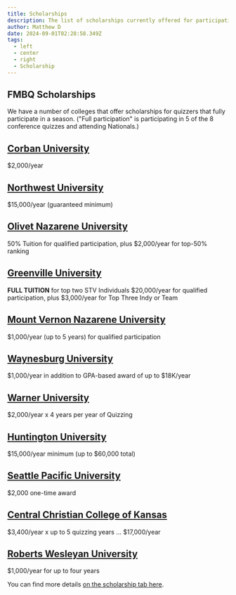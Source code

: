 ```yaml
---
title: Scholarships
description: The list of scholarships currently offered for participation
author: Matthew D
date: 2024-09-01T02:28:58.349Z
tags:
  - left
  - center
  - right
  - Scholarship
---
```


## FMBQ Scholarships

We have a number of colleges that offer scholarships for quizzers that fully participate in a season. ("Full participation" is participating in 5 of the 8 conference quizzes and attending Nationals.)

## [Corban University](https://www.corban.edu/)
$2,000/year

## [Northwest University](https://www.northwestu.edu/)
$15,000/year (guaranteed minimum)

## [Olivet Nazarene University](https://www.olivet.edu/)
50% Tuition for qualified participation, plus
$2,000/year for top-50% ranking

## [Greenville University](https://greenville.edu)
**FULL TUITION** for top two STV Individuals
$20,000/year for qualified participation, plus
$3,000/year for Top Three Indy or Team

## [Mount Vernon Nazarene University](https://mvnu.edu/)
$1,000/year (up to 5 years) for qualified participation

## [Waynesburg University](https://www.waynesburg.edu/)
$1,000/year in addition to GPA-based award of up to $18K/year

## [Warner University](https://warner.edu/)
$2,000/year x 4 years per year of Quizzing

## [Huntington University](https://huntington.edu)
$15,000/year minimum (up to $60,000 total)

## [Seattle Pacific University](https://spu.edu/)
$2,000 one-time award

## [Central Christian College of Kansas](https://www.centralchristian.edu/)
$3,400/year x up to 5 quizzing years ... $17,000/year

## [Roberts Wesleyan University](https://roberts.edu)
$1,000/year for up to four years

You can find more details [on the scholarship tab here](https://ezcard.com/fmbq620).

